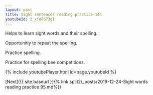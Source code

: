 ```yaml
---
layout: post
title: Sight sentences reading practice 144
youtubeId: 2_xfd6G73gI
---
```

 
 
Helps to learn sight words and their spelling.

Opportunitiy to repeat the spelling. 

Practice spelling. 
 
Practice for spelling bee competitions. 
 
{% include youtubePlayer.html id=page.youtubeId %}
 
 

[Next]({{ site.baseurl }}{% link  split2/_posts/2019-12-24-Sight words reading practice 95.md%})
 
